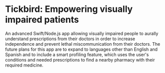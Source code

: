 # Tickbird: Empowering visually impaired patients
An advanced Swift/Node.js app allowing visually impaired people to aurally understand prescriptions from their doctors in order to increase independence and prevent lethal miscommunication from their doctors. The future plans for this app are to expand to languages other than English and Spanish and to include a smart profiling feature, which uses the user's conditions and needed prescriptions to find a nearby pharmacy with their required medicine.
